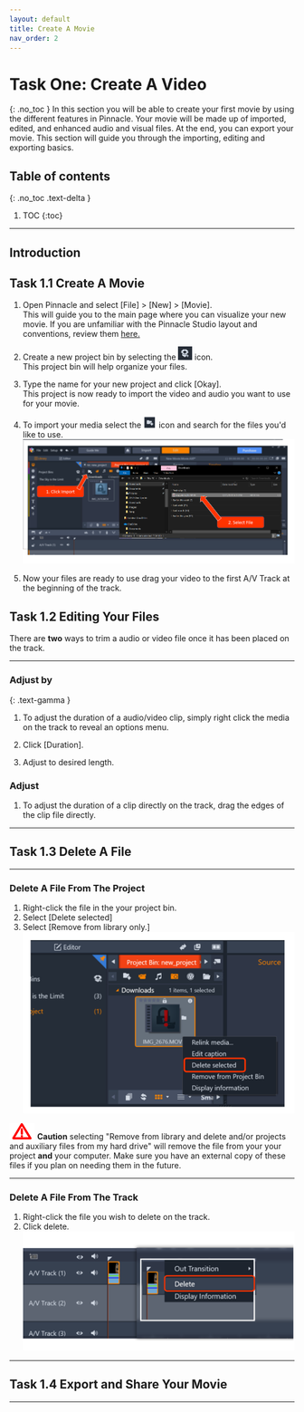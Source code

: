 ```yaml
---
layout: default
title: Create A Movie
nav_order: 2
---
```


# Task One: Create A Video 
{: .no_toc } 
In this section you will be able to create your first movie by using the different features in Pinnacle. Your movie will 
be made up of imported, edited, and enhanced audio and visual files. At the end, you can export your movie. This section will guide you through the importing, editing and exporting basics. 

## Table of contents
{: .no_toc .text-delta }

1. TOC
{:toc}

---
## Introduction 

## Task 1.1 Create A Movie

1.  Open Pinnacle and select [File] > [New] > [Movie].  
This will guide you to the main page where you can visualize your new movie. If you are unfamiliar
with the Pinnacle Studio layout and conventions, review them [here.](/index.md) 

2.  Create a new project bin by selecting the ![BOX](images/box_icon.png) icon.  
This project bin will help organize your files. 

3.  Type the name for your new project and click [Okay].  
This project is now ready to import the video and audio you want to use for your movie. 

4.  To import your media select the ![BOX](images/importIcon.png) icon and search for the files you'd like to use. ![Quick Imports](images/clickImport_findFile.png)  
  
   
5.	Now your files are ready to use drag your video to the first A/V Track at the beginning of the track.  
    

## Task 1.2 Editing Your Files 

There are **two** ways to trim a audio or video file once it has been placed on the track. 

---

### Adjust by 
{: .text-gamma }

1. To adjust the duration of a audio/video clip, simply right click the media on the track to reveal an options menu. 

2. Click [Duration].

3. Adjust to desired length.
 

### Adjust 

1. To adjust the duration of a clip directly on the track, drag the edges of the clip file directly.


---

## Task 1.3 Delete A File

---
 
### Delete A File From The Project 

1. Right-click the file in the your project bin. 
2. Select [Delete selected]  
3. Select [Remove from library only.]  
![Delete-Items](images/delete-selected.png)
 
![Caution](images/critical.png) **Caution** selecting "Remove from library and delete and/or projects and 
auxiliary files from my hard drive" will remove the file from your your project **and** your computer. Make sure you 
have an external copy of these files if you plan on needing them in the future. 

---
### Delete A File From The Track 

1. Right-click the file you wish to delete on the track. 
2. Click delete. 
![Delete-File-From-Track-Image](images/delete-from-track.png)

---

## Task 1.4 Export and Share Your Movie

---
